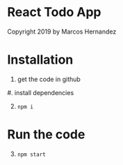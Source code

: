 # React Todo App

Copyright 2019 by Marcos Hernandez

# Installation

1. get the code in github

#. install dependencies

2. `npm i`

# Run the code

3. `npm start`
